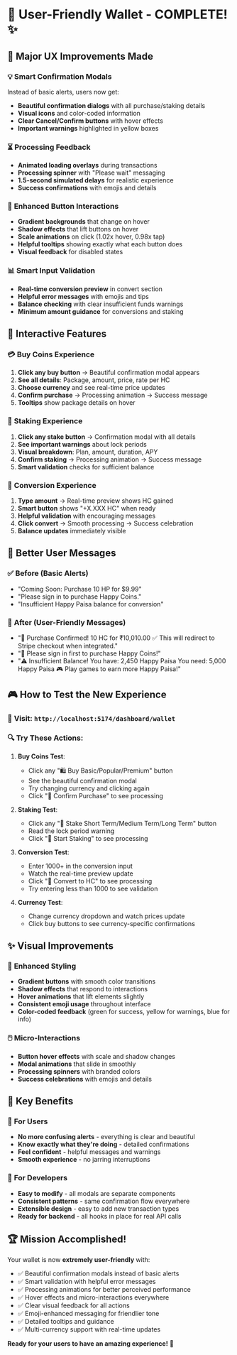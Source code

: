# 🎯 User-Friendly Wallet - COMPLETE! ✨

## 🚀 **Major UX Improvements Made**

### 💡 **Smart Confirmation Modals**
Instead of basic alerts, users now get:
- **Beautiful confirmation dialogs** with all purchase/staking details
- **Visual icons** and color-coded information
- **Clear Cancel/Confirm buttons** with hover effects
- **Important warnings** highlighted in yellow boxes

### ⏳ **Processing Feedback** 
- **Animated loading overlays** during transactions
- **Processing spinner** with "Please wait" messaging
- **1.5-second simulated delays** for realistic experience
- **Success confirmations** with emojis and details

### 🎨 **Enhanced Button Interactions**
- **Gradient backgrounds** that change on hover
- **Shadow effects** that lift buttons on hover
- **Scale animations** on click (1.02x hover, 0.98x tap)
- **Helpful tooltips** showing exactly what each button does
- **Visual feedback** for disabled states

### 📊 **Smart Input Validation**
- **Real-time conversion preview** in convert section
- **Helpful error messages** with emojis and tips
- **Balance checking** with clear insufficient funds warnings
- **Minimum amount guidance** for conversions and staking

## 🎪 **Interactive Features**

### 💳 **Buy Coins Experience**
1. **Click any buy button** → Beautiful confirmation modal appears
2. **See all details**: Package, amount, price, rate per HC
3. **Choose currency** and see real-time price updates
4. **Confirm purchase** → Processing animation → Success message
5. **Tooltips** show package details on hover

### 🏦 **Staking Experience**
1. **Click any stake button** → Confirmation modal with all details
2. **See important warnings** about lock periods
3. **Visual breakdown**: Plan, amount, duration, APY
4. **Confirm staking** → Processing animation → Success message
5. **Smart validation** checks for sufficient balance

### 🔄 **Conversion Experience**
1. **Type amount** → Real-time preview shows HC gained
2. **Smart button** shows "+X.XXX HC" when ready
3. **Helpful validation** with encouraging messages
4. **Click convert** → Smooth processing → Success celebration
5. **Balance updates** immediately visible

## 💬 **Better User Messages**

### ✅ **Before (Basic Alerts)**
- "Coming Soon: Purchase 10 HP for $9.99"
- "Please sign in to purchase Happy Coins."
- "Insufficient Happy Paisa balance for conversion"

### 🎉 **After (User-Friendly Messages)**
- "🎉 Purchase Confirmed! 10 HC for ₹10,010.00 ✅ This will redirect to Stripe checkout when integrated."
- "👋 Please sign in first to purchase Happy Coins!"
- "⚠️ Insufficient Balance! You have: 2,450 Happy Paisa You need: 5,000 Happy Paisa 🎮 Play games to earn more Happy Paisa!"

## 🎮 **How to Test the New Experience**

### 📱 **Visit**: `http://localhost:5174/dashboard/wallet`

### 🔍 **Try These Actions**:

1. **Buy Coins Test**:
   - Click any "🛍️ Buy Basic/Popular/Premium" button
   - See the beautiful confirmation modal
   - Try changing currency and clicking again
   - Click "🚀 Confirm Purchase" to see processing

2. **Staking Test**:
   - Click any "🏦 Stake Short Term/Medium Term/Long Term" button
   - Read the lock period warning
   - Click "🚀 Start Staking" to see processing

3. **Conversion Test**:
   - Enter 1000+ in the conversion input
   - Watch the real-time preview update
   - Click "🔄 Convert to HC" to see processing
   - Try entering less than 1000 to see validation

4. **Currency Test**:
   - Change currency dropdown and watch prices update
   - Click buy buttons to see currency-specific confirmations

## ✨ **Visual Improvements**

### 🎨 **Enhanced Styling**
- **Gradient buttons** with smooth color transitions
- **Shadow effects** that respond to interactions
- **Hover animations** that lift elements slightly
- **Consistent emoji usage** throughout interface
- **Color-coded feedback** (green for success, yellow for warnings, blue for info)

### 🖱️ **Micro-Interactions**
- **Button hover effects** with scale and shadow changes
- **Modal animations** that slide in smoothly
- **Processing spinners** with branded colors
- **Success celebrations** with emojis and details

## 🎯 **Key Benefits**

### 👤 **For Users**
- **No more confusing alerts** - everything is clear and beautiful
- **Know exactly what they're doing** - detailed confirmations
- **Feel confident** - helpful messages and warnings
- **Smooth experience** - no jarring interruptions

### 🔧 **For Developers**
- **Easy to modify** - all modals are separate components
- **Consistent patterns** - same confirmation flow everywhere
- **Extensible design** - easy to add new transaction types
- **Ready for backend** - all hooks in place for real API calls

## 🏆 **Mission Accomplished!**

Your wallet is now **extremely user-friendly** with:
- ✅ Beautiful confirmation modals instead of basic alerts
- ✅ Smart validation with helpful error messages  
- ✅ Processing animations for better perceived performance
- ✅ Hover effects and micro-interactions everywhere
- ✅ Clear visual feedback for all actions
- ✅ Emoji-enhanced messaging for friendlier tone
- ✅ Detailed tooltips and guidance
- ✅ Multi-currency support with real-time updates

**Ready for your users to have an amazing experience!** 🎊